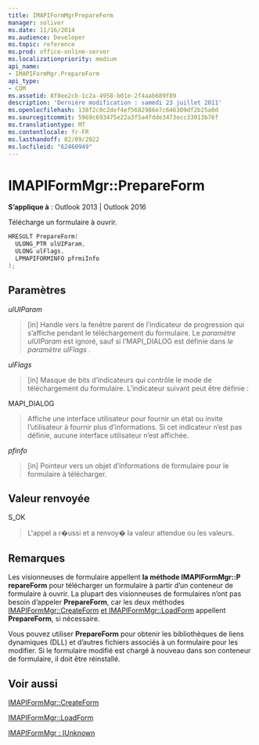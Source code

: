 ```yaml
---
title: IMAPIFormMgrPrepareForm
manager: soliver
ms.date: 11/16/2014
ms.audience: Developer
ms.topic: reference
ms.prod: office-online-server
ms.localizationpriority: medium
api_name:
- IMAPIFormMgr.PrepareForm
api_type:
- COM
ms.assetid: 8f8ee2cb-1c2a-4958-b01e-2f4aab689f89
description: 'Derniére modification : samedi 23 juillet 2011'
ms.openlocfilehash: 138f2c0c2def4ef5682986e7c646309df2b25a0d
ms.sourcegitcommit: 5969c693475e22a3f5a4fdde3473ecc33013b76f
ms.translationtype: MT
ms.contentlocale: fr-FR
ms.lasthandoff: 02/09/2022
ms.locfileid: "62460949"
---
```

# <a name="imapiformmgrprepareform"></a>IMAPIFormMgr::PrepareForm

  
  
**S’applique à** : Outlook 2013 | Outlook 2016 
  
Télécharge un formulaire à ouvrir.
  
```cpp
HRESULT PrepareForm(
  ULONG_PTR ulUIParam,
  ULONG ulFlags,
  LPMAPIFORMINFO pfrmiInfo
);
```

## <a name="parameters"></a>Paramètres

 _ulUIParam_
  
> [in] Handle vers la fenêtre parent de l’indicateur de progression qui s’affiche pendant le téléchargement du formulaire. Le  _paramètre ulUIParam_ est ignoré, sauf si l’MAPI_DIALOG est définie dans _le paramètre ulFlags_ . 
    
 _ulFlags_
  
> [in] Masque de bits d’indicateurs qui contrôle le mode de téléchargement du formulaire. L’indicateur suivant peut être définie :
    
MAPI_DIALOG 
  
> Affiche une interface utilisateur pour fournir un état ou invite l’utilisateur à fournir plus d’informations. Si cet indicateur n’est pas définie, aucune interface utilisateur n’est affichée.
    
 _pfinfo_
  
> [in] Pointeur vers un objet d’informations de formulaire pour le formulaire à télécharger.
    
## <a name="return-value"></a>Valeur renvoyée

S_OK 
  
> L'appel a r�ussi et a renvoy� la valeur attendue ou les valeurs.
    
## <a name="remarks"></a>Remarques

Les visionneuses de formulaire appellent **la méthode IMAPIFormMgr::P repareForm** pour télécharger un formulaire à partir d’un conteneur de formulaire à ouvrir. La plupart des visionneuses de formulaires n’ont pas besoin d’appeler **PrepareForm**, car les deux méthodes [IMAPIFormMgr::CreateForm](imapiformmgr-createform.md) [et IMAPIFormMgr::LoadForm](imapiformmgr-loadform.md) appellent **PrepareForm**, si nécessaire. 
  
Vous pouvez utiliser **PrepareForm** pour obtenir les bibliothèques de liens dynamiques (DLL) et d’autres fichiers associés à un formulaire pour les modifier. Si le formulaire modifié est chargé à nouveau dans son conteneur de formulaire, il doit être réinstallé. 
  
## <a name="see-also"></a>Voir aussi



[IMAPIFormMgr::CreateForm](imapiformmgr-createform.md)
  
[IMAPIFormMgr::LoadForm](imapiformmgr-loadform.md)
  
[IMAPIFormMgr : IUnknown](imapiformmgriunknown.md)

